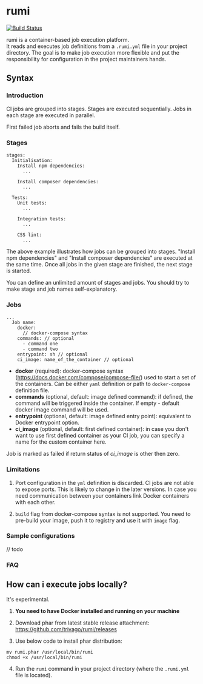 # rumi

[![Build Status](https://travis-ci.org/trivago/rumi.svg?branch=master)](https://travis-ci.org/trivago/rumi)

rumi is a container-based job execution platform.  
It reads and executes job definitions from a `.rumi.yml` file in your project directory.
The goal is to make job execution more flexible and put the responsibility for configuration in the project maintainers hands.

## Syntax

### Introduction

CI jobs are grouped into stages. Stages are executed sequentially. Jobs in each stage are executed in parallel.

First failed job aborts and fails the build itself.

### Stages
```
stages:
  Initialisation:
    Install npm dependencies:
      ...

    Install composer dependencies:
      ...

  Tests:
    Unit tests:
      ...

    Integration tests:
      ...

    CSS lint:
      ...

```
The above example illustrates how jobs can be grouped into stages. "Install npm dependencies" and "Install composer dependencies" are executed at the same time. Once all jobs in the given stage are finished, the next stage is started.

You can define an unlimited amount of stages and jobs. You should try to make stage and job names self-explanatory.

### Jobs

```
...
  Job name:
    docker:
      // docker-compose syntax
    commands: // optional
      - command one
      - command two
    entrypoint: sh // optional
    ci_image: name_of_the_container // optional
```
* **docker** (required): docker-compose syntax (https://docs.docker.com/compose/compose-file/) used to start a set of the containers. Can be either `yaml` definition or path to `docker-compose` definition file.
* **commands** (optional, default: image defined command): if defined, the command will be triggered inside the container. If empty - default docker image command will be used.
* **entrypoint** (optional, default: image defined entry point): equivalent to Docker entrypoint option.
* **ci_image** (optional, default: first defined container): in case you don't want to use first defined container as your CI job, you can specify a name for the custom container here.

Job is marked as failed if return status of *ci_image* is other then zero.

### Limitations

1. Port configuration in the `yml` definition is discarded. CI jobs are not able to expose ports. This is likely to change in the later versions. In case you need communication between your containers link Docker containers with each other.

2. ``build`` flag from docker-compose syntax is not supported. You need to pre-build your image, push it to registry and use it with ``image`` flag.

### Sample configurations
// todo

### FAQ

## How can i execute jobs locally?
It's experimental.

1. **You need to have Docker installed and running on your machine**

2. Download phar from latest stable release attachment:
https://github.com/trivago/rumi/releases

3. Use below code to install phar distribution:
```
mv rumi.phar /usr/local/bin/rumi
chmod +x /usr/local/bin/rumi
```
4. Run the ```rumi``` command in your project directory (where the `.rumi.yml` file is located).
